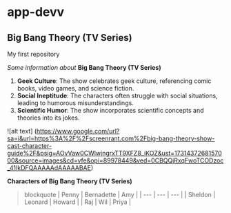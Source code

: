 # app-devv
## Big Bang Theory (TV Series) 

My first repository

*Some information about* **Big Bang Theory (TV Series)**
1. **Geek Culture**: The show celebrates geek culture, referencing comic books, video games, and science fiction.
2. **Social Ineptitude**: The characters often struggle with social situations, leading to humorous misunderstandings.
3. **Scientific Humor**: The show incorporates scientific concepts and theories into its jokes.

![alt text] (https://www.google.com/url?sa=i&url=https%3A%2F%2Fscreenrant.com%2Fbig-bang-theory-show-cast-character-guide%2F&psig=AOvVaw0CWlwjngrxTT9XFZ8_iKOZ&ust=1731437268157000&source=images&cd=vfe&opi=89978449&ved=0CBQQjRxqFwoTCODzoc_41IkDFQAAAAAdAAAAABAE)

**Characters of Big Bang Theory (TV Series)**
> blockquote
| Penny | Bernadette | Amy |
| --- | --- | --- | 
| Sheldon | Leonard | Howard |
| Raj | Wil | Priya |

 
